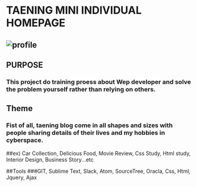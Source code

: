 TAENING MINI INDIVIDUAL HOMEPAGE
============================================
![profile](.img.profile.jpg)
-------------------------------
## PURPOSE
### This project do training proess about Wep developer and solve the problem yourself rather than relying on others.  
## Theme
### Fist of all, taening blog come in all shapes and sizes with people sharing details of their lives and my hobbies in cyberspace.
##ex) Car Collection, Delicious Food, Movie Review, Css Study, Html study, Interior Design, Business Story...etc

##Tools
###GIT, Sublime Text, Slack, Atom, SourceTree, Oracla, Css, Html, Jquery, Ajax
